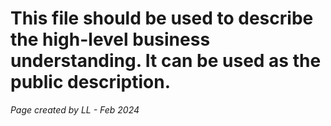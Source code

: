 # This file should be used to describe the high-level business understanding.  It can be used as the public description.





















 *Page created by LL - Feb 2024*